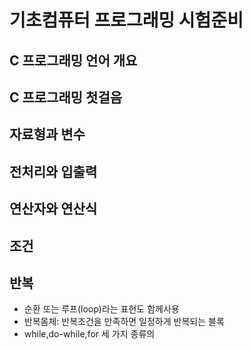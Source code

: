 # 기초컴퓨터 프로그래밍 시험준비

## C 프로그래밍 언어 개요
## C 프로그래밍 첫걸음
## 자료형과 변수
## 전처리와 입출력
## 연산자와 연산식
## 조건
## 반복

  - 순환 또는 루프(loop)라는 표현도 함께사용
  - 반복몸체: 반복조건을 만족하면 일정하게 반복되는 블록
  - while,do-while,for 세 가지 종류의 



